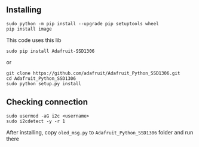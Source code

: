 Installing
----------

```
sudo python -m pip install --upgrade pip setuptools wheel
pip install image
```
This code uses this lib
```
sudo pip install Adafruit-SSD1306
```

or
```
git clone https://github.com/adafruit/Adafruit_Python_SSD1306.git
cd Adafruit_Python_SSD1306
sudo python setup.py install
```
Checking connection
----------
```
sudo usermod -aG i2c <username>
sudo i2cdetect -y -r 1
```
After installing, copy `oled_msg.py` to `Adafruit_Python_SSD1306` folder and run there